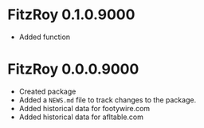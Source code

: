 # FitzRoy 0.1.0.9000

* Added function

# FitzRoy 0.0.0.9000

* Created package
* Added a `NEWS.md` file to track changes to the package.
* Added historical data for footywire.com
* Added historical data for afltable.com
